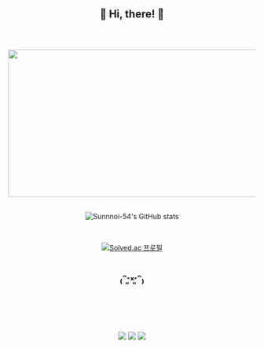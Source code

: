 <div align="center">

<br/>

:seedling: **Hi, there!** :seedling:
<br/>
<br/>
---
<br/>

<a href="https://www.gitanimals.org/en_US?utm_medium=image&utm_source=sunninne&utm_content=farm">
<img
  src="https://render.gitanimals.org/farms/sunninne"
  width="600"
  height="300"
/>
</a>

<br/>
<br/>

![Sunnnoi-54's GitHub stats](https://github-readme-stats.vercel.app/api?username=Sunnyoi-54&show_icons=true&theme=onedark)

<br/>

[![Solved.ac 프로필](http://mazassumnida.wtf/api/generate_badge?boj=sunyoungj)](https://solved.ac/sunyoungj)

₍ᵔ·͈༝·͈ᵔ₎
<br/>
<br/>
---
<br/>

<img src="https://img.shields.io/badge/java-007396?style=for-the-badge&logo=java&logoColor=white"> <img src="https://img.shields.io/badge/spring-6DB33F?style=for-the-badge&logo=spring&logoColor=white"> <img src="https://img.shields.io/badge/github-181717?style=for-the-badge&logo=github&logoColor=white">

</div>
